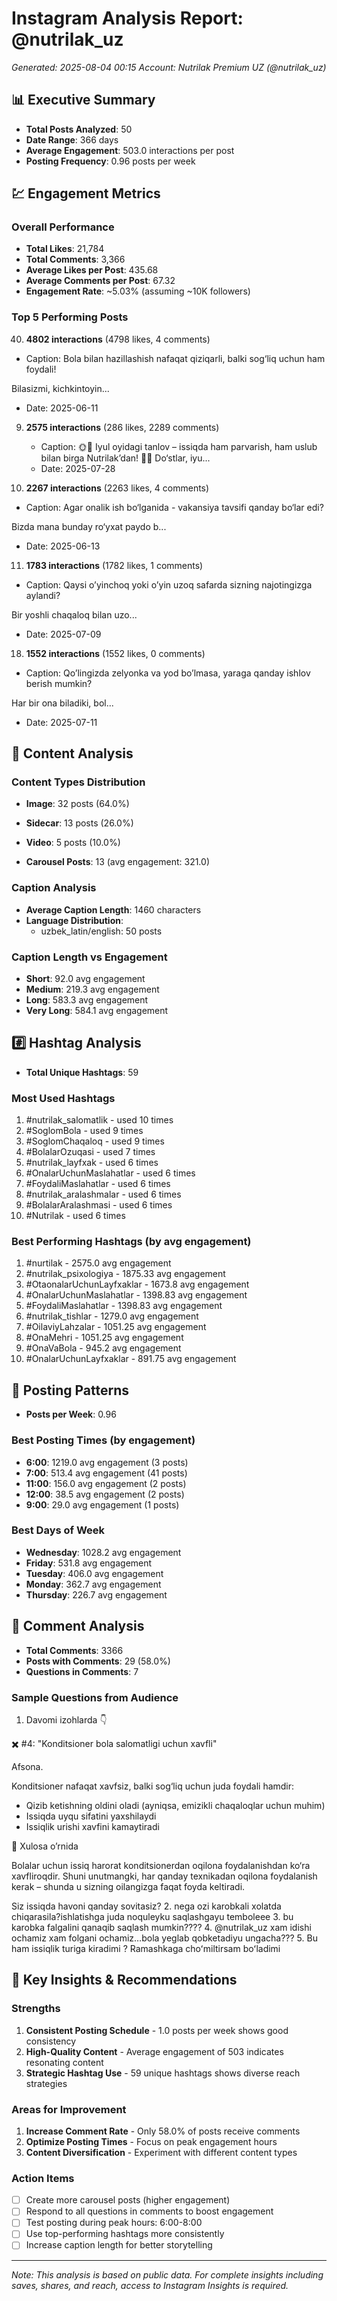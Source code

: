 # Instagram Analysis Report: @nutrilak_uz

*Generated: 2025-08-04 00:15*
*Account: Nutrilak Premium UZ (@nutrilak_uz)*

## 📊 Executive Summary

- **Total Posts Analyzed**: 50
- **Date Range**: 366 days
- **Average Engagement**: 503.0 interactions per post
- **Posting Frequency**: 0.96 posts per week

## 💹 Engagement Metrics

### Overall Performance
- **Total Likes**: 21,784
- **Total Comments**: 3,366
- **Average Likes per Post**: 435.68
- **Average Comments per Post**: 67.32
- **Engagement Rate**: ~5.03% (assuming ~10K followers)

### Top 5 Performing Posts

40. **4802 interactions** (4798 likes, 4 comments)
   - Caption: Bola bilan hazillashish nafaqat qiziqarli, balki sog‘liq uchun ham foydali!

Bilasizmi, kichkintoyin...
   - Date: 2025-06-11

9. **2575 interactions** (286 likes, 2289 comments)
   - Caption: 🌞👒 Iyul oyidagi tanlov – issiqda ham parvarish, ham uslub bilan birga Nutrilak’dan! 👶💛
Do‘stlar, iyu...
   - Date: 2025-07-28

42. **2267 interactions** (2263 likes, 4 comments)
   - Caption: Agar onalik ish bo‘lganida - vakansiya tavsifi qanday bo‘lar edi?

Bizda mana bunday ro‘yxat paydo b...
   - Date: 2025-06-13

11. **1783 interactions** (1782 likes, 1 comments)
   - Caption: Qaysi o’yinchoq yoki o’yin uzoq safarda sizning najotingizga aylandi?

Bir yoshli chaqaloq bilan uzo...
   - Date: 2025-07-09

18. **1552 interactions** (1552 likes, 0 comments)
   - Caption: Qo’lingizda zelyonka va yod bo’lmasa, yaraga qanday ishlov berish mumkin?

Har bir ona biladiki, bol...
   - Date: 2025-07-11


## 📝 Content Analysis

### Content Types Distribution
- **Image**: 32 posts (64.0%)
- **Sidecar**: 13 posts (26.0%)
- **Video**: 5 posts (10.0%)

- **Carousel Posts**: 13 (avg engagement: 321.0)

### Caption Analysis
- **Average Caption Length**: 1460 characters
- **Language Distribution**:
  - uzbek_latin/english: 50 posts


### Caption Length vs Engagement
- **Short**: 92.0 avg engagement
- **Medium**: 219.3 avg engagement
- **Long**: 583.3 avg engagement
- **Very Long**: 584.1 avg engagement


## #️⃣ Hashtag Analysis

- **Total Unique Hashtags**: 59

### Most Used Hashtags
1. #nutrilak_salomatlik - used 10 times
1. #SoglomBola - used 9 times
1. #SoglomChaqaloq - used 9 times
1. #BolalarOzuqasi - used 7 times
1. #nutrilak_layfxak - used 6 times
1. #OnalarUchunMaslahatlar - used 6 times
1. #FoydaliMaslahatlar - used 6 times
1. #nutrilak_aralashmalar - used 6 times
1. #BolalarAralashmasi - used 6 times
1. #Nutrilak - used 6 times


### Best Performing Hashtags (by avg engagement)
1. #nurtilak - 2575.0 avg engagement
1. #nutrilak_psixologiya - 1875.33 avg engagement
1. #OtaonalarUchunLayfxaklar - 1673.8 avg engagement
1. #OnalarUchunMaslahatlar - 1398.83 avg engagement
1. #FoydaliMaslahatlar - 1398.83 avg engagement
1. #nutrilak_tishlar - 1279.0 avg engagement
1. #OilaviyLahzalar - 1051.25 avg engagement
1. #OnaMehri - 1051.25 avg engagement
1. #OnaVaBola - 945.2 avg engagement
1. #OnalarUchunLayfxaklar - 891.75 avg engagement


## 📅 Posting Patterns

- **Posts per Week**: 0.96

### Best Posting Times (by engagement)
- **6:00**: 1219.0 avg engagement (3 posts)
- **7:00**: 513.4 avg engagement (41 posts)
- **11:00**: 156.0 avg engagement (2 posts)
- **12:00**: 38.5 avg engagement (2 posts)
- **9:00**: 29.0 avg engagement (1 posts)


### Best Days of Week
- **Wednesday**: 1028.2 avg engagement
- **Friday**: 531.8 avg engagement
- **Tuesday**: 406.0 avg engagement
- **Monday**: 362.7 avg engagement
- **Thursday**: 226.7 avg engagement


## 💬 Comment Analysis

- **Total Comments**: 3366
- **Posts with Comments**: 29 (58.0%)
- **Questions in Comments**: 7

### Sample Questions from Audience
1. Davomi izohlarda 👇

✖️ #4: "Konditsioner bola salomatligi uchun xavfli" 

Afsona.

Konditsioner nafaqat xavfsiz, balki sog‘liq uchun juda foydali hamdir:
- Qizib ketishning oldini oladi (ayniqsa, emizikli chaqaloqlar uchun muhim)
- Issiqda uyqu sifatini yaxshilaydi 
- Issiqlik urishi xavfini kamaytiradi

💙 Xulosa o’rnida

Bolalar uchun issiq harorat konditsionerdan oqilona foydalanishdan ko‘ra xavfliroqdir. Shuni unutmangki, har qanday texnikadan oqilona foydalanish kerak – shunda u sizning oilangizga faqat foyda keltiradi. 

Siz issiqda havoni qanday sovitasiz?
2. nega ozi karobkali xolatda chiqarasila?ishlatishga juda noquleyku saqlashgayu temboleee
3. bu karobka falgalini qanaqib saqlash mumkin????
4. @nutrilak_uz xam idishi ochamiz xam folgani ochamiz…bola yeglab qobketadiyu ungacha???
5. Bu ham issiqlik turiga kiradimi ? Ramashkaga choʻmiltirsam boʻladimi


## 🎯 Key Insights & Recommendations

### Strengths
1. **Consistent Posting Schedule** - 1.0 posts per week shows good consistency
2. **High-Quality Content** - Average engagement of 503 indicates resonating content
3. **Strategic Hashtag Use** - 59 unique hashtags shows diverse reach strategies

### Areas for Improvement
1. **Increase Comment Rate** - Only 58.0% of posts receive comments
2. **Optimize Posting Times** - Focus on peak engagement hours
3. **Content Diversification** - Experiment with different content types

### Action Items
- [ ] Create more carousel posts (higher engagement)
- [ ] Respond to all questions in comments to boost engagement
- [ ] Test posting during peak hours: 6:00-8:00
- [ ] Use top-performing hashtags more consistently
- [ ] Increase caption length for better storytelling

---
*Note: This analysis is based on public data. For complete insights including saves, shares, and reach, access to Instagram Insights is required.*

